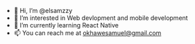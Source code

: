 - 👋 Hi, I’m @elsamzzy
- 👀 I’m interested in Web devlopment and mobile development
- 🌱 I’m currently learning React Native
- 📫 You can reach me at okhawesamuel@gmail.com

<!---
elsamzzy/elsamzzy is a ✨ special ✨ repository because its `README.md` (this file) appears on your GitHub profile.
You can click the Preview link to take a look at your changes.
--->

